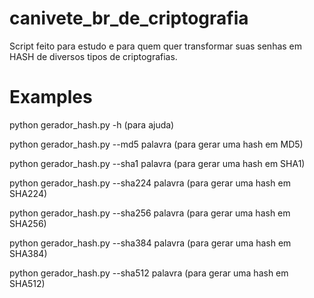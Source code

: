 # canivete_br_de_criptografia
Script feito para estudo e para quem quer transformar suas senhas em HASH de diversos tipos de criptografias.

# Examples

python gerador_hash.py -h (para ajuda)

python gerador_hash.py --md5 palavra (para gerar uma hash em MD5)

python gerador_hash.py --sha1 palavra (para gerar uma hash em SHA1)

python gerador_hash.py --sha224 palavra (para gerar uma hash em SHA224)

python gerador_hash.py --sha256 palavra (para gerar uma hash em SHA256)

python gerador_hash.py --sha384 palavra (para gerar uma hash em SHA384)

python gerador_hash.py --sha512 palavra (para gerar uma hash em SHA512)
